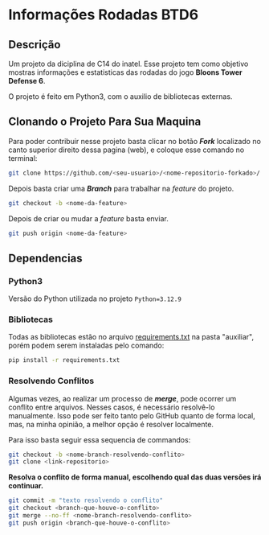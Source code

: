 # Informações Rodadas BTD6 

## Descrição
Um projeto da diciplina de C14 do inatel. Esse projeto tem como objetivo mostras informações e estatisticas das rodadas do jogo **Bloons Tower Defense 6**.

O projeto é feito em Python3, com o auxilio de bibliotecas externas.

## Clonando o Projeto Para Sua Maquina
Para poder contribuir nesse projeto basta clicar no botão ***Fork*** localizado no canto superior direito dessa pagina (web), e coloque esse comando no terminal:
```bash
git clone https://github.com/<seu-usuario>/<nome-repositorio-forkado>/.git
```

Depois basta criar uma ***Branch*** para trabalhar na *feature* do projeto.
```bash
git checkout -b <nome-da-feature>
```

Depois de criar ou mudar a *feature* basta enviar.
```bash
git push origin <nome-da-feature>
```

## Dependencias

### Python3
Versão do Python utilizada no projeto ``` Python=3.12.9 ```

### Bibliotecas
Todas as bibliotecas estão no arquivo [requirements.txt](./auxiliar/requirements.txt) na pasta "auxiliar", porém podem serem instaladas pelo comando:
```bash
pip install -r requirements.txt
```

### Resolvendo Conflitos
Algumas vezes, ao realizar um processo de ***merge***, pode ocorrer um conflito entre arquivos.
Nesses casos, é necessário resolvê-lo manualmente. Isso pode ser feito tanto pelo GitHub quanto de forma local, mas, na minha opinião, a melhor opção é resolver localmente.

Para isso basta seguir essa sequencia de commandos:
```bash
git checkout -b <nome-branch-resolvendo-conflito>
git clone <link-repositorio>
```
**Resolva o conflito de forma manual, escolhendo qual das duas versões irá continuar.**

```bash
git commit -m "texto resolvendo o conflito"
git checkout <branch-que-houve-o-conflito>
git merge --no-ff <nome-branch-resolvendo-conflito>
git push origin <branch-que-houve-o-conflito>
```

